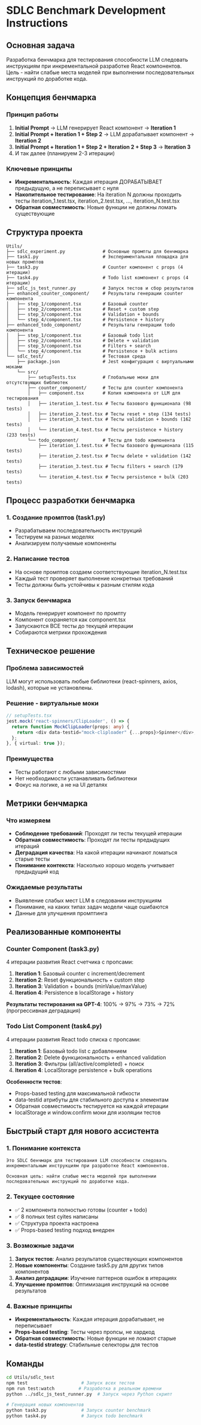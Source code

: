 # SDLC Benchmark Development Instructions

## Основная задача

Разработка бенчмарка для тестирования способности LLM следовать инструкциям при инкрементальной разработке React компонентов. Цель - найти слабые места моделей при выполнении последовательных инструкций по доработке кода.

## Концепция бенчмарка

### Принцип работы
1. **Initial Prompt** → LLM генерирует React компонент → **Iteration 1**
2. **Initial Prompt + Iteration 1 + Step 2** → LLM дорабатывает компонент → **Iteration 2**
3. **Initial Prompt + Iteration 1 + Step 2 + Iteration 2 + Step 3** → **Iteration 3**
4. И так далее (планируем 2-3 итерации)

### Ключевые принципы
- **Инкрементальность**: Каждая итерация ДОРАБАТЫВАЕТ предыдущую, а не переписывает с нуля
- **Накопительное тестирование**: На iteration N должны проходить тесты iteration_1.test.tsx, iteration_2.test.tsx, ..., iteration_N.test.tsx
- **Обратная совместимость**: Новые функции не должны ломать существующие

## Структура проекта

```
Utils/
├── sdlc_experiment.py              # Основные промпты для бенчмарка
├── task1.py                        # Экспериментальная площадка для новых промптов
├── task3.py                        # Counter компонент с props (4 итерации)
├── task4.py                        # Todo list компонент с props (4 итерации)
├── sdlc_js_test_runner.py          # Запуск тестов и сбор результатов
├── enhanced_counter_component/     # Результаты генерации counter компонента
│   ├── step_1/component.tsx        # Базовый counter
│   ├── step_2/component.tsx        # Reset + custom step
│   ├── step_3/component.tsx        # Validation + bounds
│   └── step_4/component.tsx        # Persistence + history
├── enhanced_todo_component/        # Результаты генерации todo компонента
│   ├── step_1/component.tsx        # Базовый todo list
│   ├── step_2/component.tsx        # Delete + validation
│   ├── step_3/component.tsx        # Filters + search
│   └── step_4/component.tsx        # Persistence + bulk actions
└── sdlc_test/                      # Тестовая среда
    ├── package.json                # Jest конфигурация с виртуальными моками
    └── src/
        ├── setupTests.tsx          # Глобальные моки для отсутствующих библиотек
        ├── counter_component/      # Тесты для counter компонента
        │   ├── component.tsx       # Копия компонента от LLM для тестирования
        │   ├── iteration_1.test.tsx # Тесты базового функционала (98 tests)
        │   ├── iteration_2.test.tsx # Тесты reset + step (134 tests)
        │   ├── iteration_3.test.tsx # Тесты validation + bounds (162 tests)
        │   └── iteration_4.test.tsx # Тесты persistence + history (233 tests)
        └── todo_component/         # Тесты для todo компонента
            ├── iteration_1.test.tsx # Тесты базового функционала (115 tests)
            ├── iteration_2.test.tsx # Тесты delete + validation (142 tests)
            ├── iteration_3.test.tsx # Тесты filters + search (179 tests)
            └── iteration_4.test.tsx # Тесты persistence + bulk (203 tests)
```

## Процесс разработки бенчмарка

### 1. Создание промптов (task1.py)
- Разрабатываем последовательность инструкций
- Тестируем на разных моделях
- Анализируем получаемые компоненты

### 2. Написание тестов
- На основе промптов создаем соответствующие iteration_N.test.tsx
- Каждый тест проверяет выполнение конкретных требований
- Тесты должны быть устойчивы к разным стилям кода

### 3. Запуск бенчмарка
- Модель генерирует компонент по промпту
- Компонент сохраняется как component.tsx
- Запускаются ВСЕ тесты до текущей итерации
- Собираются метрики прохождения

## Техническое решение

### Проблема зависимостей
LLM могут использовать любые библиотеки (react-spinners, axios, lodash), которые не установлены.

### Решение - виртуальные моки
```typescript
// setupTests.tsx
jest.mock('react-spinners/ClipLoader', () => {
  return function MockClipLoader(props: any) {
    return <div data-testid="mock-cliploader" {...props}>Spinner</div>;
  };
}, { virtual: true });
```

### Преимущества
- Тесты работают с любыми зависимостями
- Нет необходимости устанавливать библиотеки
- Фокус на логике, а не на UI деталях

## Метрики бенчмарка

### Что измеряем
- **Соблюдение требований**: Проходят ли тесты текущей итерации
- **Обратная совместимость**: Проходят ли тесты предыдущих итераций  
- **Деградация качества**: На какой итерации начинают ломаться старые тесты
- **Понимание контекста**: Насколько хорошо модель учитывает предыдущий код

### Ожидаемые результаты
- Выявление слабых мест LLM в следовании инструкциям
- Понимание, на каких типах задач модели чаще ошибаются
- Данные для улучшения промптинга

## Реализованные компоненты

### Counter Component (task3.py)
4 итерации развития React счетчика с пропсами:
1. **Iteration 1**: Базовый counter с increment/decrement
2. **Iteration 2**: Reset функциональность + custom step
3. **Iteration 3**: Validation + bounds (minValue/maxValue)
4. **Iteration 4**: Persistence в localStorage + history

**Результаты тестирования на GPT-4**: 100% → 97% → 73% → 72% (прогрессивная деградация)

### Todo List Component (task4.py)
4 итерации развития React todo списка с пропсами:
1. **Iteration 1**: Базовый todo list с добавлением
2. **Iteration 2**: Delete функциональность + enhanced validation
3. **Iteration 3**: Фильтры (all/active/completed) + поиск
4. **Iteration 4**: LocalStorage persistence + bulk operations

**Особенности тестов**:
- Props-based testing для максимальной гибкости
- data-testid атрибуты для стабильного доступа к элементам
- Обратная совместимость тестируется на каждой итерации
- localStorage и window.confirm моки для изоляции тестов

## Быстрый старт для нового ассистента

### 1. Понимание контекста
```
Это SDLC бенчмарк для тестирования LLM способности следовать инкрементальным инструкциям при разработке React компонентов. 

Основная цель: найти слабые места моделей при выполнении последовательных инструкций по доработке кода.
```

### 2. Текущее состояние
- ✅ 2 компонента полностью готовы (counter + todo)
- ✅ 8 полных test суites написаны
- ✅ Структура проекта настроена
- ✅ Props-based testing подход внедрен

### 3. Возможные задачи
1. **Запуск тестов**: Анализ результатов существующих компонентов
2. **Новые компоненты**: Создание task5.py для других типов компонентов
3. **Анализ деградации**: Изучение паттернов ошибок в итерациях
4. **Улучшение промптов**: Оптимизация инструкций на основе результатов

### 4. Важные принципы
- **Инкрементальность**: Каждая итерация дорабатывает, не переписывает
- **Props-based testing**: Тесты через пропсы, не хардкод
- **Обратная совместимость**: Новые функции не ломают старые
- **data-testid strategy**: Стабильные селекторы для тестов

## Команды

```bash
cd Utils/sdlc_test
npm test                    # Запуск всех тестов
npm run test:watch         # Разработка в реальном времени
python ../sdlc_js_test_runner.py  # Запуск через Python скрипт

# Генерация новых компонентов
python task3.py             # Запуск counter benchmark
python task4.py             # Запуск todo benchmark
```